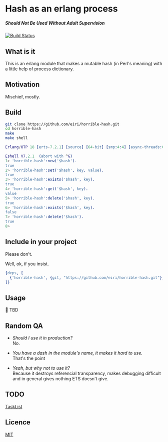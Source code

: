 # Hash as an erlang process
##### Should Not Be Used Without Adult Supervision

[![Build Status](https://travis-ci.org/eiri/horrible-hash.svg?branch=master)](https://travis-ci.org/eiri/horrible-hash)

## What is it
This is an erlang module that makes a mutable hash (in Perl's meaning) with a little help of process dictionary.

## Motivation
Mischief, mostly.

## Build

```bash
git clone https://github.com/eiri/horrible-hash.git
cd horrible-hash
make
make shell
```

```erlang
Erlang/OTP 18 [erts-7.2.1] [source] [64-bit] [smp:4:4] [async-threads:0] [hipe] [kernel-poll:false] [dtrace]

Eshell V7.2.1  (abort with ^G)
1> 'horrible-hash':new('$hash').
true
2> 'horrible-hash':set('$hash', key, value).
true
3> 'horrible-hash':exists('$hash', key).
true
4> 'horrible-hash':get('$hash', key).
value
5> 'horrible-hash':delete('$hash', key).
true
6> 'horrible-hash':exists('$hash', key).
false
7> 'horrible-hash':delete('$hash').
true
8> 
```

## Include in your project

Please don't.

Well, ok, if you insist.

```erlang
{deps, [
  {'horrible-hash', {git, "https://github.com/eiri/horrible-hash.git"}, {tag, "0.0.1"}}
]}
```

## Usage

:book: TBD

## Random QA

*   _Should I use it in production?_<br />
    No.

*   _You have a dash in the module's name, it makes it hard to use._<br />
    That's the point

*   _Yeah, but why not to use it?_<br />
    Because it destroys referencial transparency, makes debugging difficult and in general gives nothing ETS doesn't give.

## TODO

[TaskList](https://github.com/eiri/horrible-hash/issues/6)

## Licence

[MIT](https://github.com/eiri/horrible-hash/blob/master/LICENSE)
